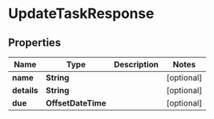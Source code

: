 

# UpdateTaskResponse


## Properties

| Name | Type | Description | Notes |
|------------ | ------------- | ------------- | -------------|
|**name** | **String** |  |  [optional] |
|**details** | **String** |  |  [optional] |
|**due** | **OffsetDateTime** |  |  [optional] |



